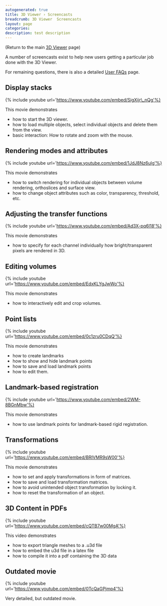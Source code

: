 ```yaml
---
autogenerated: true
title: 3D Viewer › Screencasts
breadcrumb: 3D Viewer  Screencasts
layout: page
categories: 
description: test description
---
```


(Return to the main [3D Viewer](3D_Viewer ) page)

A number of screencasts exist to help new users getting a particular job done with the 3D Viewer.

For remaining questions, there is also a detailed [User FAQs](3D_Viewer__User_FAQs ) page.

## Display stacks

{% include youtube url='https://www.youtube.com/embed/SigXijr\_nQg'%}

This movie demonstrates

  - how to start the 3D viewer.
  - how to load multiple objects, select individual objects and delete them from the view.
  - basic interaction: How to rotate and zoom with the mouse.

## Rendering modes and attributes

{% include youtube url='https://www.youtube.com/embed/1JdJ8Nz6ulg'%}

This movie demonstrates

  - how to switch rendering for individual objects between volume rendering, orthoslices and surface view.
  - how to change object attributes such as color, transparency, threshold, etc.

## Adjusting the transfer functions

{% include youtube url='https://www.youtube.com/embed/Ad3X-pq6l18'%}

This movie demonstrates

  - how to specify for each channel individually how bright/transparent pixels are rendered in 3D.

## Editing volumes

{% include youtube url='https://www.youtube.com/embed/EdxKLYgJwWo'%}

This movie demonstrates

  - how to interactively edit and crop volumes.

## Point lists

{% include youtube url='https://www.youtube.com/embed/0c1zru0CDqQ'%}

This movie demonstrates

  - how to create landmarks
  - how to show and hide landmark points
  - how to save and load landmark points
  - how to edit them.

## Landmark-based registration

{% include youtube url='https://www.youtube.com/embed/2WM-8BGnMbw'%}

This movie demonstrates

  - how to use landmark points for landmark-based rigid registration.

## Transformations

{% include youtube url='https://www.youtube.com/embed/BRIVMR9sW00'%}

This movie demonstrates

  - how to set and apply transformations in form of matrices.
  - how to save and load transformation matrices.
  - how to avoid unintended object transformation by locking it.
  - how to reset the transformation of an object.

## 3D Content in PDFs

{% include youtube url='https://www.youtube.com/embed/cQTB7w00MgA'%}

This video demonstrates

  - how to export triangle meshes to a .u3d file
  - how to embed the u3d file in a latex file
  - how to compile it into a pdf containing the 3D data

## Outdated movie

{% include youtube url='https://www.youtube.com/embed/0TcQaGPjmp4'%}

Very detailed, but outdated movie.
